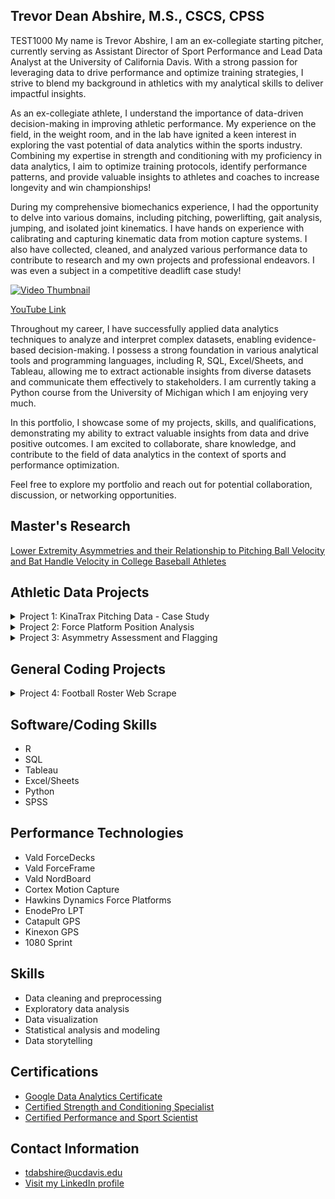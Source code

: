 
## Trevor Dean Abshire, M.S., CSCS, CPSS

TEST1000 My name is Trevor Abshire, I am an ex-collegiate starting pitcher, currently serving as Assistant Director of Sport Performance and Lead Data Analyst at the University of California Davis. With a strong passion for leveraging data to drive performance and optimize training strategies, I strive to blend my background in athletics with my analytical skills to deliver impactful insights.

As an ex-collegiate athlete, I understand the importance of data-driven decision-making in improving athletic performance. My experience on the field, in the weight room, and in the lab have ignited a keen interest in exploring the vast potential of data analytics within the sports industry. Combining my expertise in strength and conditioning with my proficiency in data analytics, I aim to optimize training protocols, identify performance patterns, and provide valuable insights to athletes and coaches to increase longevity and win championships!

During my comprehensive biomechanics experience, I had the opportunity to delve into various domains, including pitching, powerlifting, gait analysis, jumping, and isolated joint kinematics. I have hands on experience with calibrating and capturing kinematic data from motion capture systems. I also have collected, cleaned, and analyzed various performance data to contribute to research and my own projects and professional endeavors. I was even a subject in a competitive deadlift case study!


[![Video Thumbnail](https://img.youtube.com/vi/K75-x8oRwc8/0.jpg)](https://youtu.be/K75-x8oRwc8)

[YouTube Link](https://youtu.be/K75-x8oRwc8)



Throughout my career, I have successfully applied data analytics techniques to analyze and interpret complex datasets, enabling evidence-based decision-making. I possess a strong foundation in various analytical tools and programming languages, including R, SQL, Excel/Sheets, and Tableau, allowing me to extract actionable insights from diverse datasets and communicate them effectively to stakeholders. I am currently taking a Python course from the University of Michigan which I am enjoying very much. 


In this portfolio, I showcase some of my projects, skills, and qualifications, demonstrating my ability to extract valuable insights from data and drive positive outcomes. I am excited to collaborate, share knowledge, and contribute to the field of data analytics in the context of sports and performance optimization.

Feel free to explore my portfolio and reach out for potential collaboration, discussion, or networking opportunities.

<h2>Master's Research</h2>

[Lower Extremity Asymmetries and their Relationship to Pitching Ball Velocity and Bat Handle Velocity in College Baseball Athletes](Portfolio/Masters_Capstone.pdf)


<h2>Athletic Data Projects</h2>

<details>
 <summary>Project 1: KinaTrax Pitching Data - Case Study</summary>
  <p>
    <ul>
      <li><strong>Objective:</strong> Analyze and interpret biomechanical and ball pitching data for performance and injury preventative purposes (Averages, Launch Angles, Spin Rates, Elbow Varus Torque).</li>
      <li><strong>Research:</strong> Pitching-related elbow injuries are commonly observed across various levels of baseball and are often attributed to the repetitive high-velocity throws, placing stress on structures such as the ulnar collateral ligament and radiohumeral articulation (Ciccotti et al., 2017; Melugin, Leafblad, Camp, & Conte, 2018; Saper et al., 2018; Anz et al., 2010; Chalmers et al., 2017). Early trunk rotation during the pitching delivery has shown to increase torques at the shoulder and elbow. However, the specific mechanisms of energy transmitting through the kinetic chain and into the medial elbow remain unclear. Understanding these mechanisms can provide useful information into optimizing pitching techniques and minimizing the risk of elbow injuries (Aguinaldo, Buttermore, & Chambers, 2007; Oyama et al., 2014; Aguinaldo & Chambers, 2009; Werner et al., 2002).</li>
    </ul>
 
  </p>
    <a href="https://www.tandfonline.com/doi/full/10.1080/14763141.2019.1696881">Induced power analysis of sequential body motion and elbow valgus load during baseball pitching, Sports Biomechanics</a>

<br>

  <p>
    <a href="https://github.com/ktrev123/Trevor-Abshire-Portfolio/blob/main/Portfolio/Project3_Rcode.R">R Code</a>
  </p>
  
  <ol>
    <li>Find the Fastball (Pitch_Type) velocity (Pitch_Velocity) mean and standard deviation for each pitcher that threw in the game on 8/2/2022 for Team 2.<br>
      <img src="https://github.com/ktrev123/Trevor-Abshire-Portfolio/assets/138731104/3ef3e150-6604-4d16-ae25-025476dd1574" alt="image" width="600"></li>
    <li>Find the Breaking Ball (Pitch_Type; Group Slider & Curveball together) spin rate (Spin_Rate) mean and standard deviation for each pitcher that threw in the game on 8/3/2022 for Team 1.<br>
      <img src="https://github.com/ktrev123/Trevor-Abshire-Portfolio/blob/main/Portfolio/BB_desc.png" alt="image" width="600"></li>
    <li>Rank the Pitchers (id_pitcher) who allowed the 15 hardest batted ball exit velocities (Exit_Velocity) above 10-degrees of launch (Launch_Angle) in any game.<br>
      What pitch type (Pitch_Type) was thrown to the batter on each hit?<br>
      What was the launch angle (Launch_Angle) on each hit?<br>
      What was the result of each play (Play_Result)?<br>
      Bullet-point up to 3 primary insights you can derive from this ranking.<br>
      <img src="https://github.com/ktrev123/Trevor-Abshire-Portfolio/assets/138731104/0ce92d3e-6075-4006-bd53-359594c04aa8" alt="image" width="600">
      <ul>
        <li>11 out of 15 (73%) of the hardest hit pitches were fastballs, suggesting that weaker contact could be influenced with off-speed pitches</li>
        <li>Launch angles between 10 and 26 degrees often presented desirable play results (Single/HomeRun) while launch angles greater than 30 resulted in outs</li>
        <li>If a hitter can achieve high exit velocities (>100mph), coaches might consider implementing practice drills where hitters are encouraged to attack the ball within 10 to 26 degrees of launch angle</li>
      </ul>
    </li>
    <li>Is there a statistically significant difference in mean Elbow Varus Torque at Max Shoulder External Rotation (Elb_Var_Torque_MER) between Pitchers (id_pitcher) 800021 and 800098? (α _< 0.05)<br>
      <img src="https://github.com/ktrev123/Trevor-Abshire-Portfolio/assets/138731104/444ae7f0-710f-456b-8cc5-a9af778099d9" alt="image" width="600"><br>
      <img src="https://github.com/ktrev123/Trevor-Abshire-Portfolio/assets/138731104/21cf649e-d896-421f-8d0c-2165bc202e06" alt="image" width="600"></li>  
    <li>Based on your findings from Question 4, provide further analysis on where you would recommend biomechanical intervention with either pitcher.<br>

   Pitcher21 and Pitcher98 show a statistically significant difference in elbow varus torque at maximal external rotation while having similar average fastball and breaking ball velocities (Pitcher21 = 92.02/81.04mph, Pitcher98 = 92.71/82.35mph). This suggests that further investigation into Pitcher98's biomechanical capabilities is necessary.
Considering the anatomical requirements of both the lower and upper extremities along with the trunk and pelvis during the pitching delivery at time of max external rotation, four upper extremity metrics, two lower, one thoracic, and one pelvic metric were correlated against elbow varus torque at max external rotation and pitch velocity within the entire pitching staff. One lower extremity and one thoracic variable of interest were identified to have a moderate negative correlation with elbow varus torque at max external rotation within the entire pitching staff: Trunk_Lean_MER (r = -0.47) and Lead_Ankle_EvInv_MER (r = -0.38). A statistical analysis was performed to identify if Pitcher98 had significantly different trunk lean and lead ankle positioning than the rest of the pitching staff. An independent, non-parametric, statistical test showed that Pitcher98 has statistically significant differences in both trunk lean and lead ankle positioning at max external rotation in comparison to the rest of the pitching staff.
While individual pitching mechanics are infinitely unique in nature, these findings suggest assessing the biomechanical capabilities of Pitcher98’s trunk and lead ankle. Pitcher98 would likely benefit from a complete and detailed analysis of the stability and mobility of the lead ankle joint and thoracic spine. Meanwhile, assessment of the capabilities of the external and internal rotator musculature of the shoulder as well as scapulohumeral rhythm could provide further insight to the force accepting capabilities of Pitcher98’s medial elbow. It is also advised to monitor throwing volume and intensity for Pitcher98 given that he is undergoing significantly higher medial elbow forces compared to his teammate.
      
   <div style="display: flex;">
        <img src="https://github.com/ktrev123/Trevor-Abshire-Portfolio/assets/138731104/42e553de-5c53-490c-8827-27de46869084" alt="image" width="350">
        <img src="https://github.com/ktrev123/Trevor-Abshire-Portfolio/assets/138731104/d5e3694b-f8d4-4a30-b5c7-b50535316605" alt="image" width="350">
      </div>
      <div style="display: flex;">
        <img src="https://github.com/ktrev123/Trevor-Abshire-Portfolio/assets/138731104/cb67f3d5-9e4c-4e3e-9f2e-9a805bf6fcf5" alt="image" width="350">
        <img src="https://github.com/ktrev123/Trevor-Abshire-Portfolio/assets/138731104/381dc685-8136-4f46-9b6e-f4ff245aa180" alt="image" width="350">
      </div>
    </li>
  </ol>
</details>
<details>
  <summary>Project 2: Force Platform Position Analysis</summary>
  <p>
    <ul>
      <li><strong>Objective:</strong> Analyze the performance and force production characteristics of starters from each position group using Vald ForceDecks force platforms.</li>
    </ul>
  </p>
  <p>
    <a href="https://github.com/ktrev123/Trevor-Abshire-Portfolio/blob/main/Portfolio/PositionBoxplot.R">R Code</a>
  </p>
 
  <div style="display:flex; justify-content:center;">
    <img src="https://github.com/ktrev123/Trevor-Abshire-Portfolio/assets/138731104/b712e95d-55d7-4f49-ab35-d682fd8e5376" alt="mRSI by Position" style="width:400px; margin-right:10px;">
    <img src="https://github.com/ktrev123/Trevor-Abshire-Portfolio/assets/138731104/ee483c44-aa63-4f5d-861a-7246e16c18f5" alt="Relative Peak Force by Position" style="width:400px;">
  </div>
  
  <ul>
    <li>Processed and cleaned a substantial dataset consisting of over 1000 data points, meticulously eliminating null values and detecting systematic outliers to ensure data integrity and quality</li>
    <li>Employed advanced R coding techniques to filter and segment the dataset based on position groups, enabling focused analysis and generating insightful visualizations tailored to specific groups</li>
    <li>Leveraged data analytics and statistical modeling in R to identify position groups that exhibited specific requirements for improved reactive and concentric strength, allowing for targeted training interventions and performance optimization strategies</li>
  </ul>
</details>

<details>
  <summary>Project 3: Asymmetry Assessment and Flagging</summary>
  <p>
    <ul>
      <li><strong>Objective:</strong> Develop a comprehensive assessment framework to evaluate asymmetries in the single leg jump test, considering peak landing force, and flag individuals at higher risk of injury, while providing strength and conditioning coaches a named list recommending potential exercise interventions for any athlete with a greater than 15% asymmetry in landing forces.</li>
      <li><strong>Research:</strong> Anterior cruciate ligament (ACL) tears are devastating injuries in professional athletes, affecting approximately 4% of players each year. Deceleration was found to be the most common injury maneuver, observed in 32 (60%) athletes. Defensive backs and wide receivers sustained the most injuries, with 14 (26%) and 12 (23%) cases, respectively. Out of all injuries, 44 (83%) were first-time ACL injuries, while nine (17%) had a history of previous ACL injury (Schick et al., 2023). Biomechanical studies have demonstrated that the greatest strain is placed on the ACL, relative to other knee ligaments, at low angles of knee flexion, typically around 15° (Schick et al., 2023; Johnson et al., 2019). As the degree of knee flexion increases, the ACL is off-loaded, and greater stress is placed on other knee ligaments (Schick et al., 2023; Williams et al., 2018).</li>
    </ul>
  </p>
    <a href="https://www.ncbi.nlm.nih.gov/pmc/articles/PMC9970728/">The Mechanism of Anterior Cruciate Ligament Injuries in the National Football League: A Systematic Video Review</a>
 
<br>


  <p>
    <a href="https://github.com/ktrev123/Trevor-Abshire-Portfolio/blob/main/Portfolio/SL_Jump.R">R Code</a>
  </p>
  
  <img src="https://github.com/ktrev123/Trevor-Abshire-Portfolio/assets/138731104/350cc536-0b0c-45aa-8945-abc935628d40" alt="Single Leg Jump Asymmetries" style="width:400px;">
  
  <ul>
    <li>Employed rigorous data cleaning techniques on a dataset comprising over 1000 data points, ensuring data integrity and quality</li>
    <li>Leveraged my expertise in human kinematics and understanding of football to identify eccentric landing capabilities as a relevant metric for analysis</li>
    <li>Developed a comprehensive data visualization showcasing the frequency of tests exhibiting different levels of asymmetry, providing valuable insights into the performance characteristics of the athletes</li>
  </ul>
</details>



<h2>General Coding Projects</h2>

<details>
  <summary>Project 4: Football Roster Web Scrape</summary>
  <p>
    <a href="https://github.com/ktrev123/Trevor-Abshire-Portfolio/blob/main/Portfolio/RosterWebsiteScrape.py">Python Code</a>
  </p>
  <ul>
    <li>
      -<span style="font-size: 14px;">Objective: Scrape data from a roster website to create a standardized list of Names, Academic Years, Positions, and Roster Images for spreadsheet and dashboard use</span>
    </li>
  </ul>
</details>

## Software/Coding Skills
  - R
  - SQL
  - Tableau
  - Excel/Sheets
  - Python
  - SPSS

## Performance Technologies
  - Vald ForceDecks
  - Vald ForceFrame
  - Vald NordBoard
  - Cortex Motion Capture
  - Hawkins Dynamics Force Platforms
  - EnodePro LPT
  - Catapult GPS
  - Kinexon GPS
  - 1080 Sprint
  
## Skills
  - Data cleaning and preprocessing
  - Exploratory data analysis
  - Data visualization
  - Statistical analysis and modeling
  - Data storytelling
  
## Certifications
  - [Google Data Analytics Certificate](https://github.com/ktrev123/Trevor-Abshire-Portfolio/blob/main/Portfolio/Trevor_Abshire_Google_Data_Analytics_Certificate.pdf)
  - [Certified Strength and Conditioning Specialist](https://certificates.nsca.com/1f2cf9a0-1e9b-4211-beef-dd1277cbf97e#gs.2a323g)
  - [Certified Performance and Sport Scientist](https://certificates.nsca.com/cefcc200-5bd9-4352-bad9-fb8e8677ef4e#gs.2a32yo)
    

## Contact Information
- [tdabshire@ucdavis.edu](tdabshire@ucdavis.edu)
- [Visit my LinkedIn profile](https://www.linkedin.com/in/trevorabshire/)

